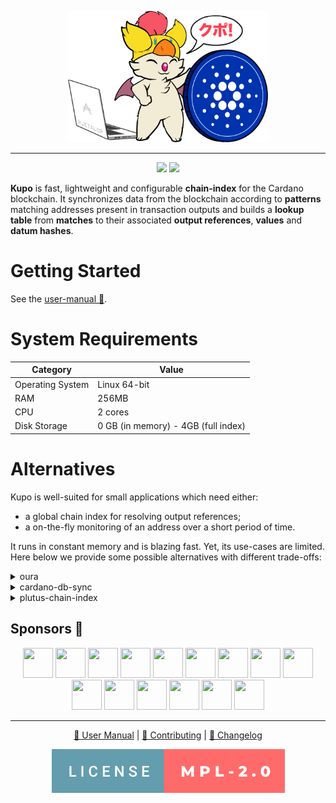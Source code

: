 <p align="center">
  <img src="./docs/kupo.png" height=210 width=320 />
  <hr/>
  <p align="center">
  <a href="https://hub.docker.com/r/cardanosolutions/kupo"><img src="https://img.shields.io/github/workflow/status/cardanosolutions/kupo/Docker?style=for-the-badge&label=&logo=Docker&logoColor=FFFFFF" /></a> <a href="https://github.com/CardanoSolutions/kupo/actions/workflows/nix.yaml"><img src="https://img.shields.io/github/workflow/status/cardanosolutions/kupo/Nix?style=for-the-badge&label=&logo=NixOS&logoColor=FFFFFF" /></a>
  </p>
</p>

**Kupo** is fast, lightweight and configurable **chain-index** for the Cardano blockchain. It synchronizes data from the blockchain according to **patterns** matching addresses present in transaction outputs and builds a **lookup table** from **matches** to their associated **output references**, **values** and **datum hashes**.

# Getting Started

See the [user-manual 📖](https://cardanosolutions.github.io/kupo).

# System Requirements

| Category         | Value                               |
| ---              | ---                                 |
| Operating System | Linux 64-bit                        |
| RAM              | 256MB                               |
| CPU              | 2 cores                             |
| Disk Storage     | 0 GB (in memory) - 4GB (full index) |

# Alternatives

Kupo is well-suited for small applications which need either: 

- a global chain index for resolving output references;
- a on-the-fly monitoring of an address over a short period of time.

It runs in constant memory and is blazing fast. Yet, its use-cases are limited. Here below we provide some possible alternatives with different trade-offs:

<details>
  <summary>oura</summary>

Key difference(s): Oura in itself does not provide any chain-indexing, but it supports pluggable sinks where filtered data from the Cardano blockchain can be dumped into (e.g. Elastic Search or Kafka). It also supports a wider variety of events. All-in-all, a good fit for more elaborate solutions.

<p align="right">
  <a href="https://github.com/txpipe/oura/#readme">Learn more</a>
  </p>
</details>


<details>
  <summary>cardano-db-sync</summary>

Key difference(s): cardano-db-sync synchronizes ALL data from the Cardano blockchain, whereas Kupo focuses only on transaction outputs. This comes with obvious trade-offs in both on-disk storage but also runtime requirements. 

<p align="right">
  <a href="https://github.com/input-output-hk/cardano-db-sync#cardano-db-sync">Learn more</a>
</p>
</details>

<details>
  <summary>plutus-chain-index</summary>

Key differences(s): the plutus-chain-index is the native component behind the PAB (Plutus Application Backend). It is however intended to be user-facing and as such, does not provide a friendly user experience for uses outside of the PAB's internals.

<p align="right">
  <a href="https://github.com/input-output-hk/plutus-apps/tree/main/plutus-chain-index-core#plutus-chain-index">Learn more</a>
</p>
</details>

## Sponsors 💖 

<p align="center">
  <a href="https://rraayy.com/"><img src="https://avatars.githubusercontent.com/u/65092852?s=48&v=4" width=48 height=48 /></a>
  <a href="https://sundaeswap.finance/"><img src="https://avatars.githubusercontent.com/u/83610786?s=48&v=4" width=48 height=48 /></a>
  <a href="https://github.com/savaki"><img src="https://avatars.githubusercontent.com/u/108710?s=48&v=4" width=48 height=48 /></a>
  <a href="https://blockfrost.io/"><img src="https://avatars.githubusercontent.com/u/70073210?s=48&v=4" width=48 height=48 /></a>
  <a href="https://github.com/jacoblambda"><img src="https://avatars.githubusercontent.com/u/9424043?s=48&v=4" width=48 height=48 /></a>
  <a href="https://github.com/minswap"><img src="https://avatars.githubusercontent.com/u/80548193?s=48&v=4" width=48 height=48 /></a>
  <a href="https://github.com/Quantumplation"><img src="https://avatars.githubusercontent.com/u/49870?v=4" width=48 height=48 /></a>
  <a href="https://github.com/codybutz"><img src="https://avatars.githubusercontent.com/u/3670430?s=48&v=4" width=48 height=48 /></a>
  <a href="https://github.com/scarmuega"><img src="https://avatars.githubusercontent.com/u/653886?s=48&v=4" width=48 height=48 /></a>
  <a href="https://github.com/mrbrinker"><img src="https://avatars.githubusercontent.com/u/41247403?s=48&v=4" width=48 height=48 /></a>
  <a href="https://github.com/sacrelege"><img src="https://avatars.githubusercontent.com/u/7289595?v=4" width=48 height=48 /></a>
  <a href="https://ccvault.io/"><img src="https://avatars.githubusercontent.com/u/86010408?s=48&v=4" width=48 height=48 /></a>
  <a href="https://github.com/artemwright"><img src="https://avatars.githubusercontent.com/u/83517471?s=48&v=4" width=48 height=48 /></a>
  <a href="https://github.com/kayandra"><img src="https://avatars.githubusercontent.com/u/5002506?s=48&v=4" width=48 height=48 /></a>
  <a href="https://github.com/tapiocapool"><img src="https://avatars.githubusercontent.com/u/80033713?s=48&v=4" width=48 height=48 /></a>
</p>

---

<p align="center">
  <a href="https://cardanosolutions.github.io/kupo">📖 User Manual</a>
  |
  <a href="CONTRIBUTING.md"> 📐 Contributing</a>
  |
  <a href="CHANGELOG.md"> 💾 Changelog</a>
</p>

<p align="center"><a href="https://github.com/cardanosolutions/kupo/blob/master/LICENSE"><img src=".github/license.svg" alt="license=MPL-2.0" /></a></p>
